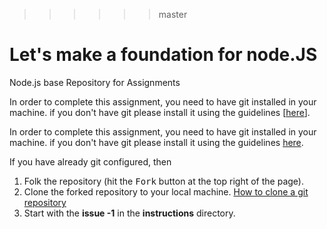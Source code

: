 >>>>>> master

# Let's make a foundation for node.JS
Node.js base Repository for Assignments



In order to complete this assignment, you need to have git installed in your machine. if you don't have git please install it using the guidelines [[here](https://help.github.com/en/github/getting-started-with-github/set-up-git)]. 

In order to complete this assignment, you need to have git installed in your machine. if you don't have git please install it using the guidelines [here](https://help.github.com/en/github/getting-started-with-github/set-up-git). 


If you have already git configured, then

1. Folk the repository (hit the <kbd>Fork</kbd> button at the top right of the page).
2. Clone the forked repository to your local machine. [How to clone a git repository](https://help.github.com/articles/cloning-a-repository/#platform-mac)
3. Start with the **issue -1** in the **instructions** directory. 
